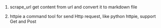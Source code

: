 1. scrape_url
get content from url and convert it to markdown file

2. httpie
a command tool for send Http request, like python httpie, support Get and Post